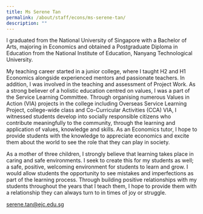 ```yaml
---
title: Ms Serene Tan
permalink: /about/staff/econs/ms-serene-tan/
description: ""
---
```


I graduated from the National University of Singapore with a Bachelor of Arts, majoring in Economics and obtained a Postgraduate Diploma in Education from the National Institute of Education, Nanyang Technological University.

My teaching career started in a junior college, where I taught H2 and H1 Economics alongside experienced mentors and passionate teachers. In addition, I was involved in the teaching and assessment of Project Work. As a strong believer of a holistic education centred on values, I was a part of the Service Learning Committee. Through organising numerous Values in Action (VIA) projects in the college including Overseas Service Learning Project, college-wide class and Co-Curricular Activities (CCA) VIA, I witnessed students develop into socially responsible citizens who contribute meaningfully to the community, through the learning and application of values, knowledge and skills. As an Economics tutor, I hope to provide students with the knowledge to appreciate economics and excite them about the world to see the role that they can play in society.

As a mother of three children, I strongly believe that learning takes place in caring and safe environments. I seek to create this for my students as well; a safe, positive, welcoming environment for students to learn and grow. I would allow students the opportunity to see mistakes and imperfections as part of the learning process. Through building positive relationships with my students throughout the years that I teach them, I hope to provide them with a relationship they can always turn to in times of joy or struggle.

[serene.tan@ejc.edu.sg](mailto:serene.tan@ejc.edu.sg)